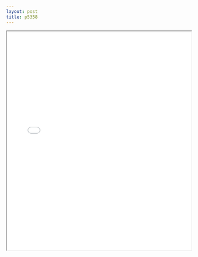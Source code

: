 ```yaml
---
layout: post
title: p5358
---
```


<div class="pdf-container">
<iframe src="/ea/assets/pdfs/vita/p5358.pdf" height="600" width="100%" allowFullScreen="true"></iframe>
</div>

